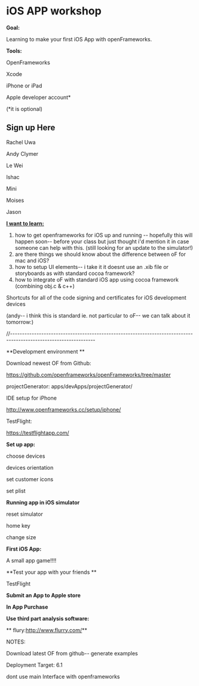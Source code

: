 # iOS APP workshop

**Goal:**

Learning to make your first iOS App with openFrameworks.

**Tools:**

OpenFrameworks

Xcode

iPhone or iPad

Apple developer account* 

(*it is optional)

## Sign up Here

Rachel Uwa

Andy Clymer

Le Wei

Ishac

Mini

Moises

Jason

**<u>I want to learn:                                                                                                                  </u>**

1.  how to get openframeworks for iOS up and running -- hopefully this will happen soon-- before your class but just thought i'd mention it in case someone can help with this. (still looking for an update to the simulator!)
2.  are there things we should know about the difference between oF for mac and iOS?
3.  how to setup UI elements-- i take it it doesnt use an .xib file or storyboards as with standard cocoa framework?
4.  how to integrate oF with standard iOS app using cocoa framework (combining obj.c & c++)

Shortcuts for all of the code signing and certificates for iOS development devices

(andy-- i think this is standard ie. not particular to oF-- we can talk about it tomorrow:)

//-----------------------------------------------------------------------------------------------------------------

**Development environment **

Download newest OF from Github:

[](https://github.com/openframeworks/openFrameworks/tree/master)<u>https://github.com/openframeworks/openFrameworks/tree/master</u>

projectGenerator: apps/devApps/projectGenerator/

IDE setup for iPhone

[](http://www.openframeworks.cc/setup/iphone/)<u>http://www.openframeworks.cc/setup/iphone/</u>

TestFlight:

 [](https://testflightapp.com/)<u>https://testflightapp.com/</u>

**Set up app:**

choose devices

devices orientation

set customer icons

set plist

**Running app in iOS simulator**

reset simulator

home key

change size

**First iOS App:**

A small app game!!!!

**Test your app with your friends **

TestFlight

**Submit an App to Apple store**

**In App Purchase**

**Use third part analysis software:**

**    flury:**[](http://www.flurry.com/)**<u>http://www.flurry.com/</u>**

NOTES:

Download latest OF from github-- generate examples

Deployment Target: 6.1

dont use main Interface with openframeworks